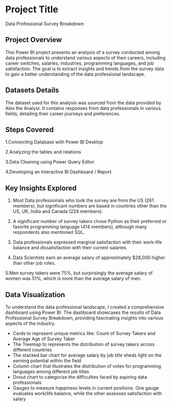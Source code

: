 
# Project Title
Data Professional Survey Breakdown


## Project Overview
This Power BI project presents an analysis of a survey conducted among data professionals to understand various aspects of their careers, including career switches, salaries, industries, programming languages, and job satisfaction. The goal is to extract insights and trends from the survey data to gain a better understanding of the data professional landscape.
## Datasets Details
The dataset used for this analysis was sourced from the data provided by Alex the Analyst. It contains responses from data professionals in various fields, detailing their career journeys and preferences.
## Steps Covered
1.Connecting Database with Power BI Desktop

2.Analyzing the tables and relations

3.Data Cleaning using Power Query Editor

4.Developing an Interactive BI Dashboard / Report
## Key Insights Explored
1. Most Data professionals who took the survey are from the US (261 members), but significant numbers are based in countries other than the US, UK, India and Canada (224 members).

2. A significant number of survey takers chose Python as their preferred or favorite programming language (414 members), although many respondents also mentioned SQL.

3. Data professionals expressed marginal satisfaction with their work-life balance and dissatisfaction with their current salaries.

4. Data Scientists earn an average salary of approximately $28,000 higher than other job roles.

5.Men survey takers were 75%, but surprisingly the average salary of women was 51%, which is more than the average salary of men.
## Data Visualization
To understand the data professional landscape, I created a comprehensive dashboard using Power BI. The dashboard showcases the results of Data Professional Survey Breakdown, providing fascinating insights into various aspects of the industry.

- Cards to represent unique metrics like: Count of Survey Takers and Average Age of Survey Taker
- The Treemap to represents the distribution of survey takers across different countries
- The stacked bar chart for average salary by job title sheds light on the earning potential within the field
- Column chart that illustrates the distribution of votes for programming languages among different job titles
- Donut chart to categorize the difficulties faced by aspiring data professionals
- Gauges to measure happiness levels in current positions. One gauge evaluates work/life balance, while the other assesses satisfaction with salary
